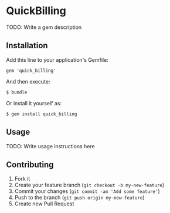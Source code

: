 # QuickBilling

TODO: Write a gem description

## Installation

Add this line to your application's Gemfile:

    gem 'quick_billing'

And then execute:

    $ bundle

Or install it yourself as:

    $ gem install quick_billing

## Usage

TODO: Write usage instructions here

## Contributing

1. Fork it
2. Create your feature branch (`git checkout -b my-new-feature`)
3. Commit your changes (`git commit -am 'Add some feature'`)
4. Push to the branch (`git push origin my-new-feature`)
5. Create new Pull Request

